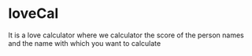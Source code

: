 # loveCal
It is a love calculator where we calculator the score of the person names and the name with which you want to calculate
